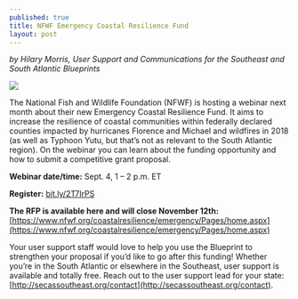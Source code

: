 ```yaml
---
published: true
title: NFWF Emergency Coastal Resilience Fund
layout: post
---
```

_by Hilary Morris, User Support and Communications for the Southeast and South Atlantic Blueprints_

![]({{site.baseurl}}/images/nfwf.jpg)

The National Fish and Wildlife Foundation (NFWF) is hosting a webinar next month about their new Emergency Coastal Resilience Fund.  It aims to increase the resilience of coastal communities within federally declared counties impacted by hurricanes Florence and Michael and wildfires in 2018 (as well as Typhoon Yutu, but that’s not as relevant to the South Atlantic region). On the webinar you can learn about the funding opportunity and how to submit a competitive grant proposal.

**Webinar date/time:** Sept. 4, 1 – 2 p.m. ET

**Register:** [bit.ly/2T7IrPS](bit.ly/2T7IrPS)

**The RFP is available here and will close November 12th:** [https://www.nfwf.org/coastalresilience/emergency/Pages/home.aspx](https://www.nfwf.org/coastalresilience/emergency/Pages/home.aspx)

Your user support staff would love to help you use the Blueprint to strengthen your proposal if you’d like to go after this funding! Whether you’re in the South Atlantic or elsewhere in the Southeast, user support is available and totally free. Reach out to the user support lead for your state: [http://secassoutheast.org/contact](http://secassoutheast.org/contact).
